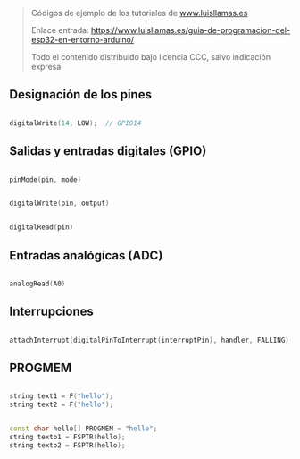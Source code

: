 > Códigos de ejemplo de los tutoriales de www.luisllamas.es
>
> Enlace entrada: https://www.luisllamas.es/guia-de-programacion-del-esp32-en-entorno-arduino/
>
> Todo el contenido distribuido bajo licencia CCC, salvo indicación expresa


## Designación de los pines
```cpp
digitalWrite(14, LOW);  // GPIO14
```



## Salidas y entradas digitales (GPIO)
```cpp
pinMode(pin, mode)
```

```cpp
digitalWrite(pin, output)
```

```cpp
digitalRead(pin)
```



## Entradas analógicas (ADC)
```cpp
analogRead(A0)
```



## Interrupciones
```cpp
attachInterrupt(digitalPinToInterrupt(interruptPin), handler, FALLING);
```



## PROGMEM
```cpp
string text1 = F("hello");
string text2 = F("hello");
```

```cpp
const char hello[] PROGMEM = "hello";
string texto1 = FSPTR(hello);
string texto2 = FSPTR(hello);
```


